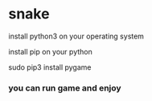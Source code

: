 # snake
install python3 on your operating system

install pip on your python

sudo pip3 install pygame
### you can run game and enjoy 
